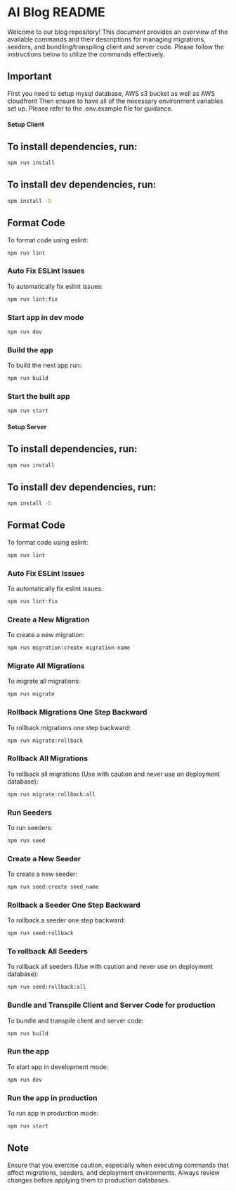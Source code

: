 # AI Blog README

Welcome to our blog repository! This document provides an overview of the available commands and their descriptions for managing migrations, seeders, and bundling/transpiling client and server code. Please follow the instructions below to utilize the commands effectively.


## Important

First you need to setup mysql database, AWS s3 bucket as well as AWS cloudfront 
Then ensure to have all of the necessary environment variables set up. 
Please refer to the .env.example file for guidance.

#### Setup Client

## To install dependencies, run:

```bash
npm run install
```

## To install dev dependencies, run:

```bash
npm install -D
```

## Format Code
To format code using eslint:
```bash
npm run lint
```

### Auto Fix ESLint Issues
To automatically fix eslint issues:
```bash
npm run lint:fix
```

### Start app in dev mode
```bash
npm run dev
```

### Build the app
To build the next app run:
```bash
npm run build
```

### Start the built app
```bash
npm run start
```

#### Setup Server


## To install dependencies, run:

```bash
npm run install
```

## To install dev dependencies, run:

```bash
npm install -D
```

## Format Code
To format code using eslint:
```bash
npm run lint
```

### Auto Fix ESLint Issues
To automatically fix eslint issues:
```bash
npm run lint:fix
```

### Create a New Migration
To create a new migration:
```bash
npm run migration:create migration-name
```

### Migrate All Migrations
To migrate all migrations:
```bash
npm run migrate
```

### Rollback Migrations One Step Backward
To rollback migrations one step backward:
```bash
npm run migrate:rollback
```

### Rollback All Migrations
To rollback all migrations (Use with caution and never use on deployment database):
```bash
npm run migrate:rollback:all
```

### Run Seeders
To run seeders:
```bash
npm run seed
```

### Create a New Seeder
To create a new seeder:
```bash
npm run seed:create seed_name
```

### Rollback a Seeder One Step Backward
To rollback a seeder one step backward:
```bash
npm run seed:rollback
```

### To rollback All Seeders
To rollback all seeders (Use with caution and never use on deployment database):
```bash
npm run seed:rollback:all
```

### Bundle and Transpile Client and Server Code for production
To bundle and transpile client and server code:
```bash
npm run build
```

### Run the app
To start app in development mode:
```bash
npm run dev
```

### Run the app in production
To run app in production mode:
```bash
npm run start
```


## Note
Ensure that you exercise caution, especially when executing commands that affect migrations, seeders, and deployment environments. Always review changes before applying them to production databases.